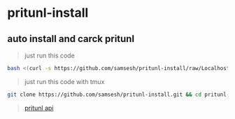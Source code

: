 # pritunl-install
## auto install and carck pritunl 
> just run this code 
``` bash
bash <(curl -s https://github.com/samsesh/pritunl-install/raw/Localhost/pritunlinstall.sh)
```
> just run this code with tmux
``` bash
git clone https://github.com/samsesh/pritunl-install.git && cd pritunl-install && tmux new -s pritunl-install 'sudo bash pritunlinstall.sh' 
```
> [pritunl api](https://github.com/royalhaze/pritunl-private-api)
